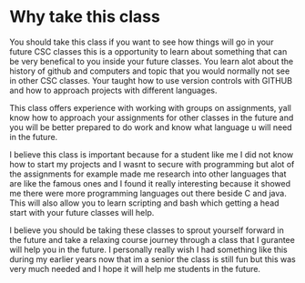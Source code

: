 # Why take this class

You should take this class if you want to see how things will go in your future CSC classes this is a opportunity to learn about something that can be very benefical to you inside your future classes. You learn alot about the history of github and computers and topic that you would normally not see in other CSC classes. Your taught how to use version controls with GITHUB and how to approach projects with different languages. 

This class offers experience with working with groups on assignments, yall know how to approach your assignments for other classes in the future and you will be better prepared to do work and know what language u will need in the future. 


I believe this class is important because for a student like me I did not know how to start my projects and I wasnt to secure with programming but alot of the assignments for example made me research into other languages that are like the famous ones and I found it really interesting because it showed me there were more programming languages out there beside C and java. This will also allow you to learn scripting and bash which getting a head start with your future classes will help. 

I believe you should be taking these classes to sprout yourself forward in the future and take a relaxing course journey through a class that I gurantee will help you in the future. I personally really wish I had something like this during my earlier years now that im a senior the class is still fun but this was very much needed and I hope it will help me students in the future. 
